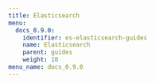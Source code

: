 ```yaml
---
title: Elasticsearch
menu:
  docs_0.9.0:
    identifier: es-elasticsearch-guides
    name: Elasticsearch
    parent: guides
    weight: 10
menu_name: docs_0.9.0
---
```


